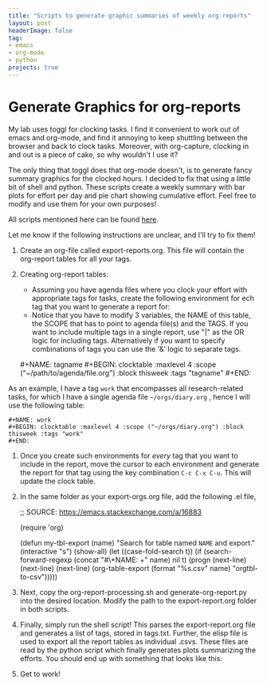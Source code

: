 ```yaml
---
title: "Scripts to generate graphic summaries of weekly org-reports"
layout: post
headerImage: false
tag:
- emacs
- org-mode
- python
projects: true
---
```


# Generate Graphics for org-reports

My lab uses toggl for clocking tasks. I find it convenient to work out of emacs and org-mode, and find it annoying to keep shuttling between the browser and back to clock tasks. Moreover, with org-capture, clocking in and out is a piece of cake, so why wouldn't I use it?

The only thing that toggl does that org-mode doesn't, is to generate fancy summary graphics for the clocked hours. I decided to fix that using a little bit of shell and python. These scripts create a weekly summary with bar plots for effort per day and pie chart showing cumulative effort. Feel free to modify and use them for your own purposes!

All scripts mentioned here can be found [here](https://github.com/amoghpj/org-report-summary-graphics).

Let me know if the following instructions are unclear, and I'll try to fix them!

1.  Create an org-file called export-reports.org. This file will contain the org-report tables for all your tags.
2.  Creating org-report tables:
    -   Assuming you have agenda files where you clock your effort with appropriate tags for tasks, create the following environment for ech tag that you want to generate a report for:
    -   Notice that you have to modify 3 variables, the NAME of this table, the SCOPE that has to point to agenda file(s) and the TAGS. If you want to include multiple tags in a single report, use "|" as the OR logic for including tags. Alternatively if you want to specify combinations of tags you can use the '&' logic to separate tags.

    #+NAME: tagname
    #+BEGIN: clocktable :maxlevel 4 :scope ("~/path/to/agenda/file.org") :block thisweek :tags "tagname"
    #+END: 

As an example, I have a tag `work` that encompasses all research-related tasks, for which I have a single agenda file `~/orgs/diary.org` , hence I will use the following table:

    #+NAME: work
    #+BEGIN: clocktable :maxlevel 4 :scope ("~/orgs/diary.org") :block thisweek :tags "work"
    #+END: 

1.  Once you create such environments for *every* tag that you want to include in the report, move the cursor to each environment and generate the report for that tag using the key combination `C-c C-x C-u`. This will update the clock table.
2.  In the same folder as your export-orgs.org file, add the following .el file,

    ;; SOURCE: https://emacs.stackexchange.com/a/16883
    
    (require 'org)
    
    (defun my-tbl-export (name)
      "Search for table named `NAME` and export."
      (interactive "s")
      (show-all)
      (let ((case-fold-search t))
        (if (search-forward-regexp (concat "#\\+NAME: +" name) nil t)
        (progn
          (next-line)
          (next-line)
          (next-line)
          (org-table-export (format "%s.csv" name) "orgtbl-to-csv")))))

1.  Next, copy the org-report-processing.sh and generate-org-report.py into the desired location. Modify the path to the export-report.org folder in both scripts.
2.  Finally, simply run the shell script! This parses the export-report.org file and generates a list of tags, stored in tags.txt. Further, the elisp file is used to export all the report tables as individual .csvs. These files are read by the python script which finally generates plots summarizing the efforts. You should end up with something that looks like this:
[]({{site.url}}/assets/images/2017-11-w3-report.png)

3.  Get to work!



